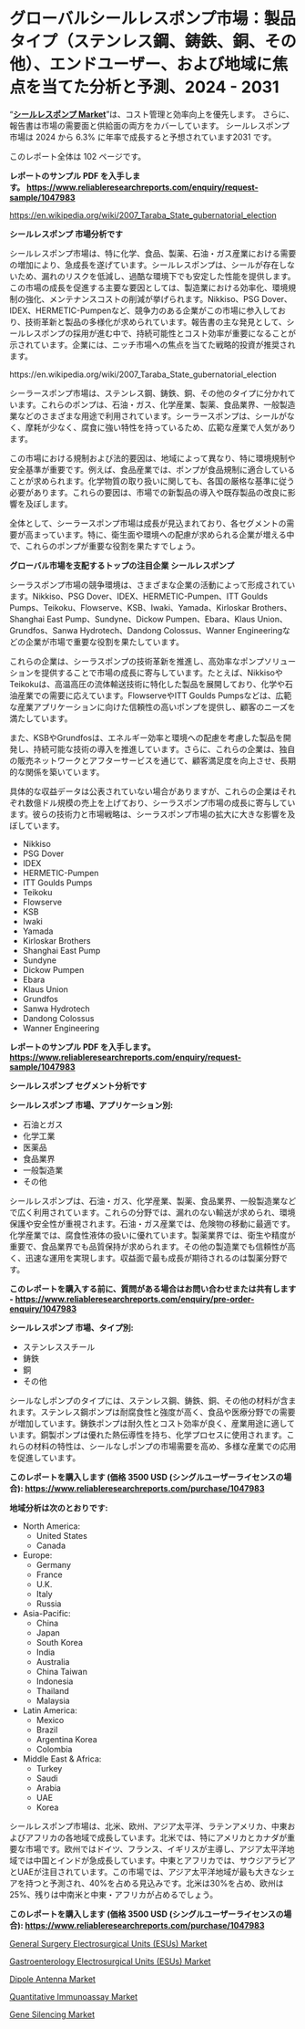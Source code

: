 <p><h1>グローバルシールレスポンプ市場：製品タイプ（ステンレス鋼、鋳鉄、銅、その他）、エンドユーザー、および地域に焦点を当てた分析と予測、2024 - 2031</h1></p><p>&ldquo;<strong><a href="https://www.reliableresearchreports.com/sealless-pumps-r1047983?utm_campaign=107&utm_medium=9&utm_source=Github&utm_content=ia&utm_term=30092024&utm_id=sealless-pumps">シールレスポンプ Market</a></strong>&rdquo;は、コスト管理と効率向上を優先します。 さらに、報告書は市場の需要面と供給面の両方をカバーしています。 シールレスポンプ 市場は 2024 から 6.3% に年率で成長すると予想されています2031 です。</p>
<p>このレポート全体は 102 ページです。</p>
<p><strong>レポートのサンプル PDF を入手します。&nbsp;<a href="https://www.reliableresearchreports.com/enquiry/request-sample/1047983?utm_campaign=107&utm_medium=9&utm_source=Github&utm_content=ia&utm_term=30092024&utm_id=sealless-pumps">https://www.reliableresearchreports.com/enquiry/request-sample/1047983</a></strong></p>
<p><a href="https://en.wikipedia.org/wiki/2007_Taraba_State_gubernatorial_election?utm_campaign=107&utm_medium=9&utm_source=Github&utm_content=ia&utm_term=30092024&utm_id=sealless-pumps">https://en.wikipedia.org/wiki/2007_Taraba_State_gubernatorial_election</a></p>
<p><strong>シールレスポンプ 市場分析です</strong></p>
<p><p>シールレスポンプ市場は、特に化学、食品、製薬、石油・ガス産業における需要の増加により、急成長を遂げています。シールレスポンプは、シールが存在しないため、漏れのリスクを低減し、過酷な環境下でも安定した性能を提供します。この市場の成長を促進する主要な要因としては、製造業における効率化、環境規制の強化、メンテナンスコストの削減が挙げられます。Nikkiso、PSG Dover、IDEX、HERMETIC-Pumpenなど、競争力のある企業がこの市場に参入しており、技術革新と製品の多様化が求められています。報告書の主な発見として、シールレスポンプの採用が進む中で、持続可能性とコスト効率が重要になることが示されています。企業には、ニッチ市場への焦点を当てた戦略的投資が推奨されます。</p></p>
<p>https://en.wikipedia.org/wiki/2007_Taraba_State_gubernatorial_election</p>
<p><p>シーラースポンプ市場は、ステンレス鋼、鋳鉄、銅、その他のタイプに分かれています。これらのポンプは、石油・ガス、化学産業、製薬、食品業界、一般製造業などのさまざまな用途で利用されています。シーラースポンプは、シールがなく、摩耗が少なく、腐食に強い特性を持っているため、広範な産業で人気があります。</p><p>この市場における規制および法的要因は、地域によって異なり、特に環境規制や安全基準が重要です。例えば、食品産業では、ポンプが食品規制に適合していることが求められます。化学物質の取り扱いに関しても、各国の厳格な基準に従う必要があります。これらの要因は、市場での新製品の導入や既存製品の改良に影響を及ぼします。 </p><p>全体として、シーラースポンプ市場は成長が見込まれており、各セグメントの需要が高まっています。特に、衛生面や環境への配慮が求められる企業が増える中で、これらのポンプが重要な役割を果たすでしょう。</p></p>
<p><strong>グローバル市場を支配するトップの注目企業 シールレスポンプ</strong></p>
<p><p>シーラスポンプ市場の競争環境は、さまざまな企業の活動によって形成されています。Nikkiso、PSG Dover、IDEX、HERMETIC-Pumpen、ITT Goulds Pumps、Teikoku、Flowserve、KSB、Iwaki、Yamada、Kirloskar Brothers、Shanghai East Pump、Sundyne、Dickow Pumpen、Ebara、Klaus Union、Grundfos、Sanwa Hydrotech、Dandong Colossus、Wanner Engineeringなどの企業が市場で重要な役割を果たしています。</p><p>これらの企業は、シーラスポンプの技術革新を推進し、高効率なポンプソリューションを提供することで市場の成長に寄与しています。たとえば、NikkisoやTeikokuは、高温高圧の流体輸送技術に特化した製品を展開しており、化学や石油産業での需要に応えています。FlowserveやITT Goulds Pumpsなどは、広範な産業アプリケーションに向けた信頼性の高いポンプを提供し、顧客のニーズを満たしています。</p><p>また、KSBやGrundfosは、エネルギー効率と環境への配慮を考慮した製品を開発し、持続可能な技術の導入を推進しています。さらに、これらの企業は、独自の販売ネットワークとアフターサービスを通じて、顧客満足度を向上させ、長期的な関係を築いています。</p><p>具体的な収益データは公表されていない場合がありますが、これらの企業はそれぞれ数億ドル規模の売上を上げており、シーラスポンプ市場の成長に寄与しています。彼らの技術力と市場戦略は、シーラスポンプ市場の拡大に大きな影響を及ぼしています。</p></p>
<p><ul><li>Nikkiso</li><li>PSG Dover</li><li>IDEX</li><li>HERMETIC-Pumpen</li><li>ITT Goulds Pumps</li><li>Teikoku</li><li>Flowserve</li><li>KSB</li><li>Iwaki</li><li>Yamada</li><li>Kirloskar Brothers</li><li>Shanghai East Pump</li><li>Sundyne</li><li>Dickow Pumpen</li><li>Ebara</li><li>Klaus Union</li><li>Grundfos</li><li>Sanwa Hydrotech</li><li>Dandong Colossus</li><li>Wanner Engineering</li></ul></p>
<p><strong>レポートのサンプル PDF を入手します。 <a href="https://www.reliableresearchreports.com/enquiry/request-sample/1047983?utm_campaign=107&utm_medium=9&utm_source=Github&utm_content=ia&utm_term=30092024&utm_id=sealless-pumps">https://www.reliableresearchreports.com/enquiry/request-sample/1047983</a></strong></p>
<p><strong>シールレスポンプ セグメント分析です</strong></p>
<p><strong>シールレスポンプ 市場、アプリケーション別:</strong></p>
<p><ul><li>石油とガス</li><li>化学工業</li><li>医薬品</li><li>食品業界</li><li>一般製造業</li><li>その他</li></ul></p>
<p><p>シールレスポンプは、石油・ガス、化学産業、製薬、食品業界、一般製造業などで広く利用されています。これらの分野では、漏れのない輸送が求められ、環境保護や安全性が重視されます。石油・ガス産業では、危険物の移動に最適です。化学産業では、腐食性液体の扱いに優れています。製薬業界では、衛生や精度が重要で、食品業界でも品質保持が求められます。その他の製造業でも信頼性が高く、迅速な運用を実現します。収益面で最も成長が期待されるのは製薬分野です。</p></p>
<p><strong>このレポートを購入する前に、質問がある場合はお問い合わせまたは共有します - <a href="https://www.reliableresearchreports.com/enquiry/pre-order-enquiry/1047983?utm_campaign=107&utm_medium=9&utm_source=Github&utm_content=ia&utm_term=30092024&utm_id=sealless-pumps">https://www.reliableresearchreports.com/enquiry/pre-order-enquiry/1047983</a></strong></p>
<p><strong>シールレスポンプ 市場、タイプ別:</strong></p>
<p><ul><li>ステンレススチール</li><li>鋳鉄</li><li>銅</li><li>その他</li></ul></p>
<p><p>シールなしポンプのタイプには、ステンレス鋼、鋳鉄、銅、その他の材料が含まれます。ステンレス鋼ポンプは耐腐食性と強度が高く、食品や医療分野での需要が増加しています。鋳鉄ポンプは耐久性とコスト効率が良く、産業用途に適しています。銅製ポンプは優れた熱伝導性を持ち、化学プロセスに使用されます。これらの材料の特性は、シールなしポンプの市場需要を高め、多様な産業での応用を促進しています。</p></p>
<p><strong>このレポートを購入します (価格 3500 USD (シングルユーザーライセンスの場合): <a href="https://www.reliableresearchreports.com/purchase/1047983?utm_campaign=107&utm_medium=9&utm_source=Github&utm_content=ia&utm_term=30092024&utm_id=sealless-pumps">https://www.reliableresearchreports.com/purchase/1047983</a></strong></p>
<p><strong>地域分析は次のとおりです:</strong></p>
<p><ul>
    <li>
        North America:
        <ul>
            <li>United States</li>
            <li>Canada</li>
        </ul>
    </li>
    <li>
        Europe:
        <ul>
            <li>Germany</li>
            <li>France</li>
            <li>U.K.</li>
            <li>Italy</li>
            <li>Russia</li>
        </ul>
    </li>
    <li>
        Asia-Pacific:
        <ul>
            <li>China</li>
            <li>Japan</li>
            <li>South Korea</li>
            <li>India</li>
            <li>Australia</li>
            <li>China Taiwan</li>
            <li>Indonesia</li>
            <li>Thailand</li>
            <li>Malaysia</li>
        </ul>
    </li>
    <li>
        Latin America:
        <ul>
            <li>Mexico</li>
            <li>Brazil</li>
            <li>Argentina Korea</li>
            <li>Colombia</li>
        </ul>
    </li>
    <li>
        Middle East & Africa:
        <ul>
            <li>Turkey</li>
            <li>Saudi</li>
            <li>Arabia</li>
            <li>UAE</li>
            <li>Korea</li>
        </ul>
    </li>
    </ul></p>
<p><p>シールレスポンプ市場は、北米、欧州、アジア太平洋、ラテンアメリカ、中東およびアフリカの各地域で成長しています。北米では、特にアメリカとカナダが重要な市場です。欧州ではドイツ、フランス、イギリスが主導し、アジア太平洋地域では中国とインドが急成長しています。中東とアフリカでは、サウジアラビアとUAEが注目されています。この市場では、アジア太平洋地域が最も大きなシェアを持つと予測され、40%を占める見込みです。北米は30%を占め、欧州は25%、残りは中南米と中東・アフリカが占めるでしょう。</p></p>
<p><strong>このレポートを購入します (価格 3500 USD (シングルユーザーライセンスの場合): <a href="https://www.reliableresearchreports.com/purchase/1047983?utm_campaign=107&utm_medium=9&utm_source=Github&utm_content=ia&utm_term=30092024&utm_id=sealless-pumps">https://www.reliableresearchreports.com/purchase/1047983</a></strong></p>
<p><p><a href="https://github.com/RoseBoyd475/Market-Research-Report-List-1/blob/main/general-surgery-electrosurgical-units-esus-market.md?utm_campaign=107&utm_medium=9&utm_source=Github&utm_content=ia&utm_term=30092024&utm_id=sealless-pumps">General Surgery Electrosurgical Units (ESUs) Market</a></p><p><a href="https://github.com/NasrinKhan99/Market-Research-Report-List-1/blob/main/gastroenterology-electrosurgical-units-esus-market.md?utm_campaign=107&utm_medium=9&utm_source=Github&utm_content=ia&utm_term=30092024&utm_id=sealless-pumps">Gastroenterology Electrosurgical Units (ESUs) Market</a></p><p><a href="https://issuu.com/reportprime-2/docs/dipole-antenna-market-size-2030.ppt_874ee48b4d50ae?utm_campaign=107&utm_medium=9&utm_source=Github&utm_content=ia&utm_term=30092024&utm_id=sealless-pumps">Dipole Antenna Market</a></p><p><a href="https://www.linkedin.com/pulse/global-quantitative-immunoassay-industry-research-report-abhif?utm_campaign=107&utm_medium=9&utm_source=Github&utm_content=ia&utm_term=30092024&utm_id=sealless-pumps">Quantitative Immunoassay Market</a></p><p><a href="https://www.linkedin.com/pulse/global-gene-silencing-market-size-share-analysis-product-wzopf?utm_campaign=107&utm_medium=9&utm_source=Github&utm_content=ia&utm_term=30092024&utm_id=sealless-pumps">Gene Silencing Market</a></p></p>